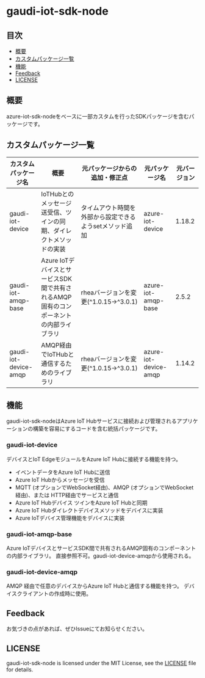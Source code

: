 # gaudi-iot-sdk-node
## 目次
* [概要](#概要)
* [カスタムパッケージ一覧](#カスタムパッケージ一覧)
* [機能](#機能)
* [Feedback](#feedback)
* [LICENSE](#license)

## 概要
azure-iot-sdk-nodeをベースに一部カスタムを行ったSDKパッケージを含むパッケージです。

## カスタムパッケージ一覧

| カスタムパッケージ名    | 概要                                                                           | 元パッケージからの追加・修正点                        | 元パッケージ名    | 元バージョン |
| --------------------- | ------------------------------------------------------------------------------ | --------------------------------------------------- | ---------------- | ----------
| gaudi-iot-device      | IoTHubとのメッセージ送受信、ツインの同期、ダイレクトメソッドの実装                  | タイムアウト時間を外部から設定できるようsetメソッド追加 | azure-iot-device | 1.18.2 |
| gaudi-iot-amqp-base   | Azure IoTデバイスとサービスSDK間で共有されるAMQP固有のコンポーネントの内部ライブラリ | rheaバージョンを変更(\^1.0.15→\^3.0.1)                 | azure-iot-amqp-base | 2.5.2 |
| gaudi-iot-device-amqp | AMQP経由でIoTHubと通信するためのライブラリ                                        | rheaバージョンを変更(\^1.0.15→\^3.0.1)                 | azure-iot-device-amqp | 1.14.2 |

## 機能
gaudi-iot-sdk-nodeはAzure IoT Hubサービスに接続および管理されるアプリケーションの構築を容易にするコードを含む統括パッケージです。

### gaudi-iot-device

デバイスとIoT EdgeモジュールをAzure IoT Hubに接続する機能を持つ。
* イベントデータをAzure IoT Hubに送信
* Azure IoT Hubからメッセージを受信
* MQTT (オプションでWebSocket経由)、AMQP (オプションでWebSocket経由)、または HTTP経由でサービスと通信
* Azure IoT Hubデバイス ツインをAzure IoT Hubと同期
* Azure IoT Hubダイレクトデバイスメソッドをデバイスに実装
* Azure IoTデバイス管理機能をデバイスに実装

### gaudi-iot-amqp-base

Azure IoTデバイスとサービスSDK間で共有されるAMQP固有のコンポーネントの内部ライブラリ。
直接参照不可。gaudi-iot-device-amqpから使用される。

### gaudi-iot-device-amqp

AMQP 経由で任意のデバイスからAzure IoT Hubと通信する機能を持つ。
デバイスクライアントの作成時に使用。

## Feedback
お気づきの点があれば、ぜひIssueにてお知らせください。

## LICENSE
gaudi-iot-sdk-node is licensed under the MIT License, see the [LICENSE](LICENSE) file for details.